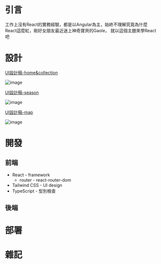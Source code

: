 # 引言
工作上沒有React的實務經驗，都是以Angular為主，始終不理解究竟為什麼React這麼紅，剛好女朋友最近迷上神奇寶貝的Gaole，
就以這個主題來學React吧

# 設計

[UI設計稿-home&collection](https://excalidraw.com/#json=qKsN0dsWsahRlUZ-lEHBW,bZtRrkOTFuG0RaNAeEOxKg)

![image](https://user-images.githubusercontent.com/11459515/163097199-36c48ee5-b5da-4b8e-9665-7aa7cee184fa.png)

[UI設計稿-season](https://excalidraw.com/#json=SDqxNcSV2FVpX1ewMeu22,xeq9kqjBZvZss35qwe1pVQ)

![image](https://user-images.githubusercontent.com/11459515/163097285-2f9b03da-53b9-42d3-b305-f216095105b1.png)

[UI設計稿-map](https://excalidraw.com/#json=ibsN80MqRZ8tf1WEG7h-B,eMNeRDeTGYmJ1XG4P7rscw)

![image](https://user-images.githubusercontent.com/11459515/163097049-d116f700-44ef-4623-aa55-e6b4e246ff0e.png)




# 開發
## 前端
* React - framework
  * router - react-router-dom 
* Tailwind CSS - UI design
* TypeScript - 型別檢查
## 後端
# 部署
# 雜記
